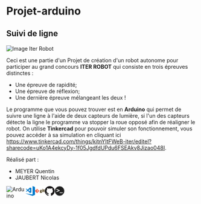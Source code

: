 Projet-arduino  
=
Suivi de ligne
-

<img align="center" alt="Image Iter Robot" width="400px" src="http://www.itercad.org/robots2018/tests_maquette.jpg"/>

Ceci est une partie d'un Projet de création d'un robot autonome pour participer au grand concours **ITER ROBOT** qui consiste en trois épreuves distinctes :
- Une épreuve de rapidité;
- Une épreuve de réflexion;
- Une dernière épreuve mélangeant les deux !


Le programme que vous pouvez trouver est en **Arduino** qui permet de suivre une ligne à l'aide de deux capteurs de lumière, si l'un des capteurs détecte la ligne le programme va stopper la roue opposé afin de réaligner le robot.
On utilise **Tinkercad** pour pouvoir simuler son fonctionnement, vous pouvez accéder à sa simulation en cliquant ici https://www.tinkercad.com/things/kitnYItFWeB-iter/editel?sharecode=uKo1A4ekcyDy-1f05JgdfdUPdu6FSEAkv8Jizao048I.

Réalisé part :

- MEYER Quentin
- JAUBERT Nicolas

<img align="left" alt="Arduino" width="50px" src="https://www.google.com/url?sa=i&url=https%3A%2F%2Fepnrelais59.wordpress.com%2F2015%2F07%2F25%2Fapprendre-arduino-et-lelectronique-nos-plus-belles-ressources%2F&psig=AOvVaw2F00GX3PvVXcxS6OtCdyo_&ust=1610465229390000&source=images&cd=vfe&ved=0CAIQjRxqFwoTCKjh2tOYlO4CFQAAAAAdAAAAABAD" />
<img align="left" alt="Visual Studio Code" width="26px" src="https://raw.githubusercontent.com/github/explore/80688e429a7d4ef2fca1e82350fe8e3517d3494d/topics/visual-studio-code/visual-studio-code.png" />
<img align="left" alt="Git" width="26px" src="https://raw.githubusercontent.com/github/explore/80688e429a7d4ef2fca1e82350fe8e3517d3494d/topics/git/git.png" />
<img align="left" alt="GitHub" width="26px" src="https://raw.githubusercontent.com/github/explore/78df643247d429f6cc873026c0622819ad797942/topics/github/github.png" />
<img align="left" alt="Terminal" width="26px" src="https://raw.githubusercontent.com/github/explore/80688e429a7d4ef2fca1e82350fe8e3517d3494d/topics/terminal/terminal.png" />

